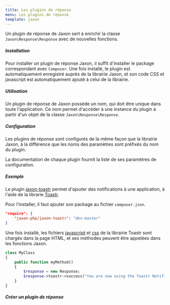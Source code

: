 ```yaml
---
title: Les plugins de réponse
menu: Les plugins de réponse
template: jaxon
---
```


Un plugin de réponse de Jaxon sert à enrichir la classe `Jaxon\Response\Response` avec de nouvelles fonctions.

##### Installation

Pour installer un plugin de réponse Jaxon, il suffit d'installer le package correspondant avec `Composer`.
Une fois installé, le plugin est automatiquement enregistré auprès de la librairie Jaxon, et son code CSS et javascript est automatiquement ajouté à celui de la librairie. 

##### Utilisation

Un plugin de réponse de Jaxon possède un nom, qui doit être unique dans toute l'application.
Ce nom permet d'accéder à une instance du plugin à partir d'un objet de la classe `Jaxon\Response\Response`.

##### Configuration

Les plugins de réponse sont configurés de la même façon que la librairie Jaxon, à la différence que les noms des paramètres sont préfixés du nom du plugin.

La documentation de chaque plugin fournit la liste de ses paramètres de configuration. 

##### Exemple

Le plugin [jaxon-toastr](https://github.com/jaxon-php/jaxon-toastr) permet d'ajouter des notifications à une application, à l'aide de la librarie [Toastr](https://github.com/CodeSeven/toastr).

Pour l'installer, il faut ajouter son package au fichier `composer.json`.
```json
"require": {
    "jaxon-php/jaxon-toastr": "dev-master"
}
```

Une fois installé, les fichiers [javascript](https://cdnjs.cloudflare.com/ajax/libs/toastr.js/latest/js/toastr.min.js) et [css](https://cdnjs.cloudflare.com/ajax/libs/toastr.js/latest/css/toastr.min.css) de la librairie Toastr sont chargés dans la page HTML, et ses méthodes peuvent être appelées dans les fonctions Jaxon. 

```php
class MyClass
{
    public function myMethod()
    {
        $response = new Response;
        $response->toastr->success("You are now using the Toastr Notification plugin!!");
    }
}
```

##### Créer un plugin de réponse

